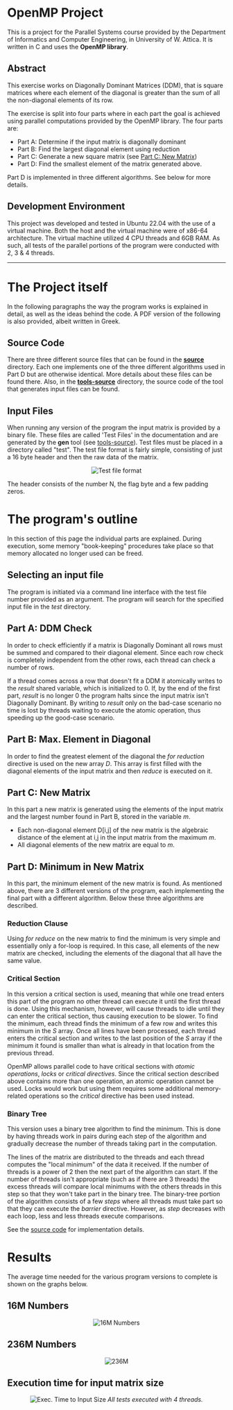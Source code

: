 # OpenMP Project
This is a project for the Parallel Systems course provided by the Department of Informatics and Computer Engineering, in University of W. Attica. It is written in C and uses the **OpenMP library**.

## Abstract
This exercise works on Diagonally Dominant Matrices (DDM), that is square matrices where each element of the diagonal is greater than the sum of all the non-diagonal elements of its row.

The exercise is split into four parts where in each part the goal is achieved using parallel computations provided by the OpenMP library. The four parts are:
 - Part A: Determine if the input matrix is diagonally dominant
 - Part B: Find the largest diagonal element using reduction
 - Part C: Generate a new square matrix (see [Part C: New Matrix](https://github.com/aiaskarioris/OpenMP1#part-c-new-matrix))
 - Part D: Find the smallest element of the matrix generated above.
 
Part D is implemented in three different algorithms. See below for more details.

## Development Environment
This project was developed and tested in Ubuntu 22.04 with the use of a virtual machine. Both the host and the virtual machine were of x86-64 architecture. The virtual machine utilized 4 CPU threads and 6GB RAM. As such, all tests of the parallel portions of the program were conducted with 2, 3 & 4 threads.

---

# The Project itself
In the following paragraphs the way the program works is explained in detail, as well as the ideas behind the code. A PDF version of the following is also provided, albeit written in Greek.

## Source Code
There are three different source files that can be found in the [**source**](https://github.com/aiaskarioris/OpenMP1/tree/main/source) directory. Each one implements one of the three different algorithms used in Part D but are otherwise identical. More details about these files can be found there. Also, in the [**tools-source**](https://github.com/aiaskarioris/OpenMP1/tree/main/tools-source) directory, the source code of the tool that generates input files can be found.

## Input Files
When running any version of the program the input matrix is provided by a binary file. These files are called 'Test Files' in the documentation and are generated by the **gen** tool (see [tools-source](https://github.com/aiaskarioris/OpenMP1/tree/main/tools-source)). Test files must be placed in a directory called "test". The test file format is fairly simple, consisting of just a 16 byte header and then the raw data of the matrix.

<p align="center">
 <image src="https://github.com/aiaskarioris/OpenMP1/blob/main/pictures/test_format.jpg" alt="Test file format"></image>
</p>

The header consists of the number N, the flag byte and a few padding zeros.

# The program's outline
In this section of this page the individual parts are explained. During execution, some memory "book-keeping" procedures take place so that memory allocated no longer used can be freed. 

## Selecting an input file
The program is initiated via a command line interface with the test file number provided as an argument. The program will search for the specified input file in the *test* directory.

## Part A: DDM Check
In order to check efficiently if a matrix is Diagonally Dominant all rows must be summed and compared to their diagonal element. Since each row check is completely independent from the other rows, each thread can check a number of rows.

If a thread comes across a row that doesn't fit a DDM it atomically writes to the *result* shared variable, which is initialized to 0. If, by the end of the first part, *result* is no longer 0 the program halts since the input matrix isn't Diagonally Dominant. By writing to *result* only on the bad-case scenario no time is lost by threads waiting to execute the atomic operation, thus speeding up the good-case scenario.

## Part B: Max. Element in Diagonal
In order to find the greatest element of the diagonal the *for reduction* directive is used on the new array *D*. This array is first filled with the diagonal elements of the input matrix and then *reduce* is executed on it.

## Part C: New Matrix
In this part a new matrix is generated using the elements of the input matrix and the largest number found in Part B, stored in the variable *m*. 
- Each non-diagonal element D\[i,j\] of the new matrix is the algebraic distance of the element at i,j in the input matrix from the maximum *m*.
- All diagonal elements of the new matrix are equal to *m*.

## Part D: Minimum in New Matrix
In this part, the minimum element of the new matrix is found. As mentioned above, there are 3 different versions of the program, each implementing the final part with a different algorithm. Below these three algorithms are described. 

### Reduction Clause
Using *for reduce* on the new matrix to find the minimum is very simple and essentially only a for-loop is required. In this case, all elements of the new matrix are checked, including the elements of the diagonal that all have the same value. 

### Critical Section
In this version a critical section is used, meaning that while one tread enters this part of the program no other thread can execute it until the first thread is done. Using this mechanism, however, will cause threads to idle until they can enter the critical section, thus causing execution to be slower.
To find the minimum, each thread finds the minimum of a few row and writes this minimum in the *S* array. Once all lines have been processed, each thread enters the critical section and writes to the last position of the *S* array if the minimum it found is smaller than what is already in that location from the previous thread.

OpenMP allows parallel code to have critical sections with *atomic operations*, *locks* or *critical directives*. Since the critical section described above contains more than one operation, an atomic operation cannot be used. Locks would work but using them requires some additional memory-related operations so the *critical* directive has been used instead.

### Binary Tree
This version uses a binary tree algorithm to find the minimum. This is done by having threads work in pairs during each step of the algorithm and gradually decrease the number of threads taking part in the computation.

The lines of the matrix are distributed to the threads and each thread computes the "local minimum" of the data it received. If the number of threads is a power of 2 then the next part of the algorithm can start. If the number of threads isn't appropriate (such as if there are 3 threads) the excess threads will compare local minimums with the others threads in this step so that they won't take part in the binary tree. The binary-tree portion of the algorithm consists of a few *steps* where all threads must take part so that they can execute the *barrier* directive. However, as *step* decreases with each loop, less and less threads execute comparisons.

See the [source code](https://github.com/aiaskarioris/OpenMP1/blob/main/source/ex1_d2_2.c) for implementation details.

# Results
The average time needed for the various program versions to complete is shown on the graphs below.
## 16M Numbers

<p align="center">
 <image src="https://github.com/aiaskarioris/OpenMP1/blob/main/pictures/16M_graph.jpg" alt="16M Numbers"></image>
</p>

## 236M Numbers
<p align="center">
 <image src="https://github.com/aiaskarioris/OpenMP1/blob/main/pictures/236M_graph.jpg" alt="236M"></image>
</p>

## Execution time for input matrix size
<p align="center">
 <image src="https://github.com/aiaskarioris/OpenMP1/blob/main/pictures/time_for_input_size.JPG" alt="Exec. Time to Input Size"></image>
 <i>All tests executed with 4 threads.</i>
</p>





